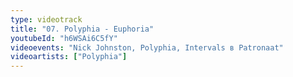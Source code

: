 ```yaml
---
type: videotrack
title: "07. Polyphia - Euphoria"
youtubeId: "h6WSAi6C5fY"
videoevents: "Nick Johnston, Polyphia, Intervals в Patronaat"
videoartists: ["Polyphia"]
---
```

